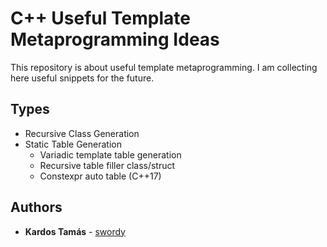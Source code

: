 # C++ Useful Template Metaprogramming Ideas 
This repository is about useful template metaprogramming. I am collecting here useful snippets for the future.

## Types
* Recursive Class Generation
* Static Table Generation
  * Variadic template table generation
  * Recursive table filler class/struct
  * Constexpr auto table (C++17)

## Authors

* **Kardos Tamás** - [swordy](https://github.com/swordey)